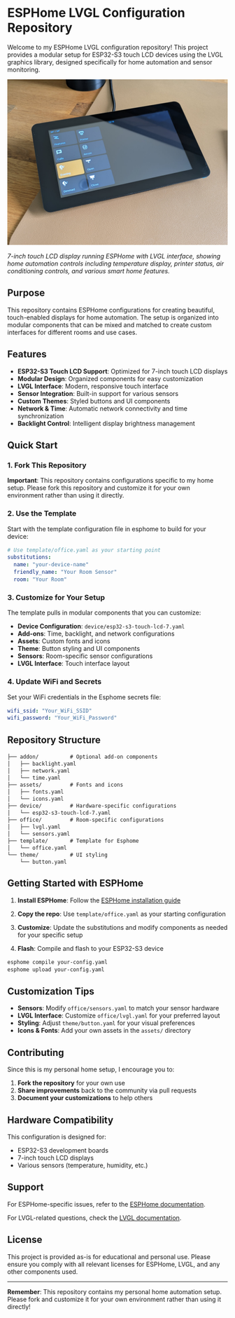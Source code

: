# ESPHome LVGL Configuration Repository

Welcome to my ESPHome LVGL configuration repository! This project provides a modular setup for ESP32-S3 touch LCD devices using the LVGL graphics library, designed specifically for home automation and sensor monitoring.

![ESP32-S3 Touch LCD Device](device.jpg)

*7-inch touch LCD display running ESPHome with LVGL interface, showing home automation controls including temperature display, printer status, air conditioning controls, and various smart home features.*

## Purpose

This repository contains ESPHome configurations for creating beautiful, touch-enabled displays for home automation. The setup is organized into modular components that can be mixed and matched to create custom interfaces for different rooms and use cases.

## Features

- **ESP32-S3 Touch LCD Support**: Optimized for 7-inch touch LCD displays
- **Modular Design**: Organized components for easy customization
- **LVGL Interface**: Modern, responsive touch interface
- **Sensor Integration**: Built-in support for various sensors
- **Custom Themes**: Styled buttons and UI components
- **Network & Time**: Automatic network connectivity and time synchronization
- **Backlight Control**: Intelligent display brightness management


## Quick Start

### 1. Fork This Repository

**Important**: This repository contains configurations specific to my home setup. Please fork this repository and customize it for your own environment rather than using it directly.

### 2. Use the Template

Start with the template configuration file in esphome to build for your device:

```yaml
# Use template/office.yaml as your starting point
substitutions:
  name: "your-device-name"
  friendly_name: "Your Room Sensor"
  room: "Your Room"
```

### 3. Customize for Your Setup

The template pulls in modular components that you can customize:

- **Device Configuration**: `device/esp32-s3-touch-lcd-7.yaml`
- **Add-ons**: Time, backlight, and network configurations
- **Assets**: Custom fonts and icons
- **Theme**: Button styling and UI components
- **Sensors**: Room-specific sensor configurations
- **LVGL Interface**: Touch interface layout

### 4. Update WiFi and Secrets

Set your WiFi credentials in the Esphome secrets file:

```yaml
wifi_ssid: "Your_WiFi_SSID"
wifi_password: "Your_WiFi_Password"
```

## Repository Structure

```
├── addon/          # Optional add-on components
│   ├── backlight.yaml
│   ├── network.yaml
│   └── time.yaml
├── assets/         # Fonts and icons
│   ├── fonts.yaml
│   └── icons.yaml
├── device/         # Hardware-specific configurations
│   └── esp32-s3-touch-lcd-7.yaml
├── office/         # Room-specific configurations
│   ├── lvgl.yaml
│   └── sensors.yaml
├── template/       # Template for Esphome
│   └── office.yaml
└── theme/          # UI styling
    └── button.yaml
```

## Getting Started with ESPHome

1. **Install ESPHome**: Follow the [ESPHome installation guide](https://esphome.io/guides/installing_esphome.html)

2. **Copy the repo**: Use `template/office.yaml` as your starting configuration

3. **Customize**: Update the substitutions and modify components as needed for your specific setup

4. **Flash**: Compile and flash to your ESP32-S3 device

```bash
esphome compile your-config.yaml
esphome upload your-config.yaml
```

## Customization Tips

- **Sensors**: Modify `office/sensors.yaml` to match your sensor hardware
- **LVGL Interface**: Customize `office/lvgl.yaml` for your preferred layout
- **Styling**: Adjust `theme/button.yaml` for your visual preferences
- **Icons & Fonts**: Add your own assets in the `assets/` directory

## Contributing

Since this is my personal home setup, I encourage you to:

1. **Fork the repository** for your own use
2. **Share improvements** back to the community via pull requests
3. **Document your customizations** to help others

## Hardware Compatibility

This configuration is designed for:
- ESP32-S3 development boards
- 7-inch touch LCD displays
- Various sensors (temperature, humidity, etc.)

## Support

For ESPHome-specific issues, refer to the [ESPHome documentation](https://esphome.io/).

For LVGL-related questions, check the [LVGL documentation](https://docs.lvgl.io/).

## License

This project is provided as-is for educational and personal use. Please ensure you comply with all relevant licenses for ESPHome, LVGL, and any other components used.

---

**Remember**: This repository contains my personal home automation setup. Please fork and customize it for your own environment rather than using it directly! 